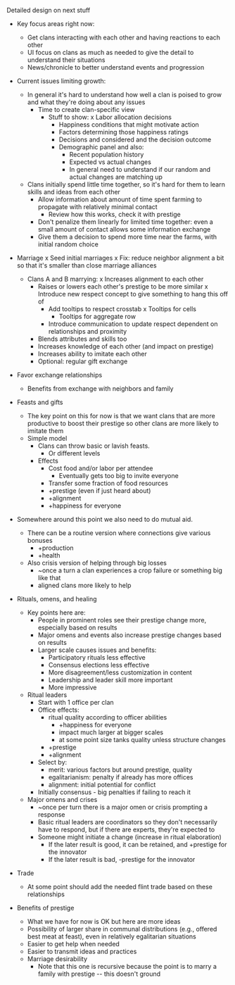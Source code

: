 Detailed design on next stuff

*   Key focus areas right now:
    *   Get clans interacting with each other and having reactions to
        each other
    *   UI focus on clans as much as needed to give the detail to
        understand their situations
    *   News/chronicle to better understand events and progression

*   Current issues limiting growth:
    *   In general it's hard to understand how well a clan is poised
        to grow and what they're doing about any issues
        *   Time to create clan-specific view
            *   Stuff to show:
                x   Labor allocation decisions
                *   Happiness conditions that might motivate action
                *   Factors determining those happiness ratings
                *   Decisions and considered and the decision outcome
                *   Demographic panel and also:
                    *   Recent population history
                    *   Expected vs actual changes
                    *   In general need to understand if our random
                        and actual changes are matching up
    *   Clans initially spend little time together, so it's hard for
        them to learn skills and ideas from each other
        *   Allow information about amount of time spent farming
            to propagate with relatively minimal contact
            *   Review how this works, check it with prestige
        *   Don't penalize them linearly for limited time together:
            even a small amount of contact allows some information
            exchange
        *   Give them a decision to spend more time near the farms,
            with initial random choice

*   Marriage
    x   Seed initial marriages
    x   Fix: reduce neighbor alignment a bit so that it's smaller than
        close marriage alliances
    *   Clans A and B marrying:
        x   Increases alignment to each other
        *   Raises or lowers each other's prestige to be more similar
            x   Introduce new respect concept to give something to hang
                this off of
            *   Add tooltips to respect crosstab
                x   Tooltips for cells
                *   Tooltips for aggregate row
            *   Introduce communication to update respect dependent on
                relationships and proximity
        *   Blends attributes and skills too
        *   Increases knowledge of each other (and impact on prestige)
        *   Increases ability to imitate each other
        *   Optional: regular gift exchange

*   Favor exchange relationships
    *   Benefits from exchange with neighbors and family

*   Feasts and gifts
    *   The key point on this for now is that we want clans that are
        more productive to boost their prestige so other clans are
        more likely to imitate them
    *   Simple model
        *   Clans can throw basic or lavish feasts.
            *   Or different levels
        *   Effects
            *   Cost food and/or labor per attendee
                *   Eventually gets too big to invite everyone
            *   Transfer some fraction of food resources
            *   +prestige (even if just heard about)
            *   +alignment
            *   +happiness for everyone

*   Somewhere around this point we also need to do mutual aid.
    *   There can be a routine version where connections give various
        bonuses
        *   +production
        *   +health
    *   Also crisis version of helping through big losses
        *   ~once a turn a clan experiences a crop failure or something
            big like that
        *   aligned clans more likely to help

*   Rituals, omens, and healing
    *   Key points here are:
        *   People in prominent roles see their prestige change more, especially
            based on results
        *   Major omens and events also increase prestige changes based on 
            results
        *   Larger scale causes issues and benefits:
            *   Participatory rituals less effective
            *   Consensus elections less effective
            *   More disagreement/less customization in content
            *   Leadership and leader skill more important
            *   More impressive
    *   Ritual leaders
        *   Start with 1 office per clan
        *   Office effects:
            *   ritual quality according to officer abilities
                *   +happiness for everyone
                *   impact much larger at bigger scales
                *   at some point size tanks quality unless structure changes
            *   +prestige
            *   +alignment
        *   Select by:
            *   merit: various factors but around prestige, quality
            *   egalitarianism: penalty if already has more offices
            *   alignment: initial potential for conflict
        *   Initially consensus - big penalties if failing to reach it
    *   Major omens and crises
        *   ~once per turn there is a major omen or crisis prompting
            a response
        *   Basic ritual leaders are coordinators so they don't necessarily
            have to respond, but if there are experts, they're expected to
        *   Someone might initiate a change (increase in ritual elaboration)
            *   If the later result is good, it can be retained, and +prestige
                for the innovator
            *   If the later result is bad, -prestige for the innovator

*   Trade
    *   At some point should add the needed flint trade based on these
        relationships

*   Benefits of prestige
    *   What we have for now is OK but here are more ideas
    *   Possibility of larger share in communal distributions
        (e.g., offered best meat at feast), even in relatively
        egalitarian situations
    *   Easier to get help when needed
    *   Easier to transmit ideas and practices
    *   Marriage desirability
        *   Note that this one is recursive because the point is to
            marry a family with prestige -- this doesn't ground

